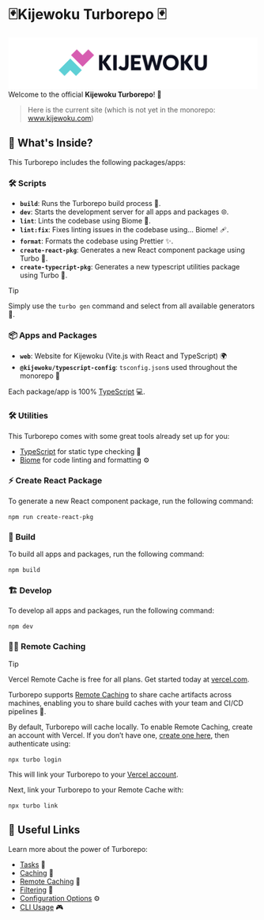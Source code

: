 # 🃏Kijewoku Turborepo 🃏
![kijewoku-logo.png](kijewoku-logo.png)
Welcome to the official **Kijewoku Turborepo**! 🚀

> Here is the current site (which is not yet in the monorepo: www.kijewoku.com)

## 🧐 What's Inside?

This Turborepo includes the following packages/apps:

### 🛠️ Scripts

- **`build`**: Runs the Turborepo build process 🔨.
- **`dev`**: Starts the development server for all apps and packages 🌐.
- **`lint`**: Lints the codebase using Biome 🧹.
- **`lint:fix`**: Fixes linting issues in the codebase using... Biome! 🩹.
- **`format`**: Formats the codebase using Prettier ✨.
- **`create-react-pkg`**: Generates a new React component package using Turbo 🎁.
- **`create-typecript-pkg`**: Generates a new typescript utilities package using Turbo 🎁.

> [!TIP]  
> Simply use the `turbo gen` command and select from all available generators 🧰.

### 📦 Apps and Packages

- **`web`**: Website for Kijewoku (Vite.js with React and TypeScript) 🌍
- **`@kijewoku/typescript-config`**: `tsconfig.json`s used throughout the monorepo 🔧

Each package/app is 100% [TypeScript](https://www.typescriptlang.org/) 💻.

### 🛠️ Utilities

This Turborepo comes with some great tools already set up for you:

- [TypeScript](https://www.typescriptlang.org/) for static type checking 📝
- [Biome](https://biomejs.dev/) for code linting and formatting ⚙️

### ⚡ Create React Package

To generate a new React component package, run the following command:

`npm run create-react-pkg`

### 🚀 Build

To build all apps and packages, run the following command:

`npm build`

### 🏗️ Develop

To develop all apps and packages, run the following command:

`npm dev`

### 🧑‍💻 Remote Caching

> [!TIP]  
> Vercel Remote Cache is free for all plans. Get started today at [vercel.com](https://vercel.com/signup?/signup?utm_source=remote-cache-sdk&utm_campaign=free_remote_cache).

Turborepo supports [Remote Caching](https://turbo.build/repo/docs/core-concepts/remote-caching) to share cache artifacts across machines, enabling you to share build caches with your team and CI/CD pipelines 🔄.

By default, Turborepo will cache locally. To enable Remote Caching, create an account with Vercel. If you don’t have one, [create one here](https://vercel.com/signup?utm_source=turborepo-examples), then authenticate using:

`npx turbo login`

This will link your Turborepo to your [Vercel account](https://vercel.com/docs/concepts/personal-accounts/overview).

Next, link your Turborepo to your Remote Cache with:

`npx turbo link`

## 🔗 Useful Links

Learn more about the power of Turborepo:

- [Tasks](https://turbo.build/repo/docs/core-concepts/monorepos/running-tasks) 📝
- [Caching](https://turbo.build/repo/docs/core-concepts/caching) 💾
- [Remote Caching](https://turbo.build/repo/docs/core-concepts/remote-caching) 🔄
- [Filtering](https://turbo.build/repo/docs/core-concepts/monorepos/filtering) 🎯
- [Configuration Options](https://turbo.build/repo/docs/reference/configuration) ⚙️
- [CLI Usage](https://turbo.build/repo/docs/reference/command-line-reference) 🎮
